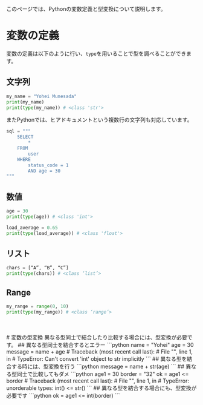 このページでは、Pythonの変数定義と型変換について説明します。
<br>
# 変数の定義
変数の定義は以下のように行い、`type`を用いることで型を調べることができます。  
## 文字列
```python
my_name = "Yohei Munesada"
print(my_name)
print(type(my_name)) # <class 'str'>
```
またPythonでは、ヒアドキュメントという複数行の文字列も対応しています。
```python
sql = """
    SELECT
        *
    FROM
        user
    WHERE
        status_code = 1
        AND age = 30
"""
```
## 数値
```python
age = 30
print(type(age)) # <class 'int'>

load_average = 0.65
print(type(load_average)) # <class 'float'>
```
## リスト
```python
chars = [“A”, “B”, “C”]
print(type(chars)) # <class ‘list’>
```
## Range
```python
my_range = range(0, 10)
print(type(my_range)) # <class ‘range’>
```
<br />
<br />
# 変数の型変換
異なる型同士で結合したり比較する場合には、型変換が必要です。  
## 異なる型同士を結合するとエラー
```python
name = "Yohei"
age = 30
message = name + age
# Traceback (most recent call last):
#   File "<stdin>", line 1, in <module>
# TypeError: Can't convert 'int' object to str implicitly
```
## 異なる型を結合する時には、型変換を行う
```python
message = name + str(age)
```
## 異なる型同士で比較してもダメ
```python
age1 = 30
border = "32"
ok = age1 <= border
# Traceback (most recent call last):
#   File "<stdin>", line 1, in <module>
# TypeError: unorderable types: int() <= str()
```
## 異なる型を結合する場合にも、型変換が必要です
```python
ok = age1 <= int(border)
```
